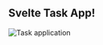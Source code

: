 ## Svelte Task App!

![Task application](https://user-images.githubusercontent.com/84883298/175809696-eea22d19-11b5-44ea-9b86-386b57f370c2.jpg)
